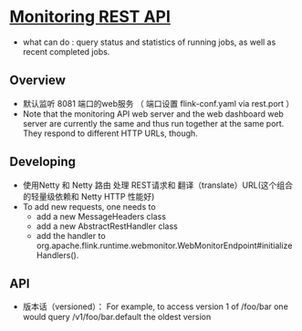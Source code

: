 # [Monitoring REST API](https://ci.apache.org/projects/flink/flink-docs-release-1.9/monitoring/rest_api.html)

- what can do : query status and statistics of running jobs, as well as recent completed jobs.

## Overview
- 默认监听 8081 端口的web服务 （ 端口设置 flink-conf.yaml via rest.port ）
- Note that the monitoring API web server and the web dashboard web server are currently the same and thus run together at the same port.
 They respond to different HTTP URLs, though.
 
 
## Developing
- 使用Netty 和 Netty 路由 处理 REST请求和 翻译（translate）URL(这个组合的轻量级依赖和 Netty HTTP 性能好)
- To add new requests, one needs to
   - add a new MessageHeaders class 
   - add a new AbstractRestHandler class 
   - add the handler to org.apache.flink.runtime.webmonitor.WebMonitorEndpoint#initializeHandlers().
   
   
## API
- 版本话（versioned）：  For example, to access version 1 of /foo/bar one would query /v1/foo/bar.default the oldest version